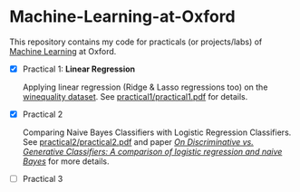 # Machine-Learning-at-Oxford

This repository contains my code for practicals (or projects/labs) of [Machine Learning](https://www.cs.ox.ac.uk/teaching/courses/2020-2021/ml/) at Oxford.
- [x] Practical 1: **Linear Regression**

  Applying linear regression (Ridge & Lasso regressions too) on the [winequality dataset](https://archive.ics.uci.edu/ml/datasets/Wine+Quality). See [practical1/practical1.pdf](practical1/practical1.pdf) for details.

- [x] Practical 2 

  Comparing Naive Bayes Classifiers with Logistic Regression Classifiers. See [practical2/practical2.pdf](practical2/practical2.pdf) and paper [*On Discriminative vs. Generative Classifiers: A comparison of logistic regression and naive Bayes*](https://proceedings.neurips.cc/paper/2001/hash/7b7a53e239400a13bd6be6c91c4f6c4e-Abstract.html) for more details.

- [ ] Practical 3
